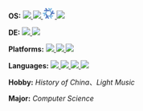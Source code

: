 **OS:**
<a href="https://www.archlinux.org">
<code><img src="https://upload.wikimedia.org/wikipedia/commons/a/a5/Archlinux-icon-crystal-64.svg" width="24" /></code>
</a>
<a href="https://www.gentoo.org">
<code><img src="https://upload.wikimedia.org/wikipedia/commons/a/ad/Gentoo-logo-peach.svg" width="24" /></code>
</a> 
<a href="https://www.nixos.org">
<code><img src="https://raw.githubusercontent.com/NixOS/nixos-artwork/master/logo/nix-snowflake.svg" width="24" /></code>
</a>
<a href="https://www.microsoft.com/en-us/software-download/windows11">
<code><img src="https://upload.wikimedia.org/wikipedia/commons/5/5f/Windows_logo_-_2012.svg" width="24" /></code>
</a>

**DE:**
<a href="https://www.kde.org">
<code><img src="https://upload.wikimedia.org/wikipedia/commons/8/8d/KDE_logo.svg" width="24" /></code>
</a>
<a href="https://www.i3wm.org">
<code><img src="https://upload.wikimedia.org/wikipedia/commons/2/27/I3_window_manager_logo.svg" width="24" /></code>
</a>

**Platforms:**
<a href="https://www.kernel.org">
<code><img src="https://upload.wikimedia.org/wikipedia/commons/a/ab/Linux_Logo_in_Linux_Libertine_Font.svg" width="24" /></code>
</a>
<a href="https://www.microsoft.com/en-us/software-download/windows11">
<code><img src="https://upload.wikimedia.org/wikipedia/commons/5/5f/Windows_logo_-_2012.svg" width="24" /></code>
</a>
<a href="https://www.termux.com">
<code><img src="https://upload.wikimedia.org/wikipedia/commons/f/f3/Termux_2.png" width="24" /></code>
</a>

**Languages:**
<a href="https://en.wikipedia.org/wiki/The_C_Programming_Language">
<code><img src="https://upload.wikimedia.org/wikipedia/commons/1/18/C_Programming_Language.svg" width="24" /></code>
</a>
<a href="https://en.wikipedia.org/wiki/C%2B%2B">
<code><img src="https://upload.wikimedia.org/wikipedia/commons/9/91/Cpp-Francophonie.svg" width="24" /></code>
</a>
<a href="https://www.python.org">
<code><img src="https://upload.wikimedia.org/wikipedia/commons/e/e7/Font_Awesome_5_brands_python.svg" width="24" /></code>
</a>
<a href="https://www.rust-lang.org">
<code><img src="https://upload.wikimedia.org/wikipedia/commons/d/d5/Rust_programming_language_black_logo.svg" width="24" /></code>
</a>


**Hobby:**
<a>_History of China_、_Light Music_</a>

**Major:** _Computer Science_

